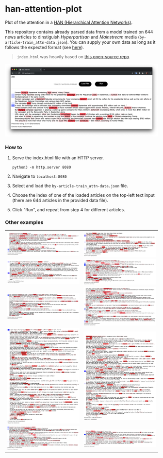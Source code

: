 # han-attention-plot
Plot of the attention in a [HAN (Hierarchical Attention Networks)](https://www.cs.cmu.edu/~./hovy/papers/16HLT-hierarchical-attention-networks.pdf).

This repository contains already parsed data from a model trained on 644 news articles to dinstiguish _Hyperpartisan_ and _Mainstream_ media (```by-article-train_attn-data.json```).
You can supply your own data as long as it follows the expected format (see [here](https://github.com/AndreFCruz/han-attention-plot/blob/47020e503d50c029d34875f10db9bc1d851b885e/index.html#L252)).

> ```index.html``` was heavily based on [this open-source repo](https://github.com/minqi/hnatt).

![](imgs/293.png)

### How to
1. Serve the index.html file with an HTTP server.
    ```
    python3 -m http.server 8080
    ```

2. Navigate to ```localhost:8080```

3. Select and load the ```by-article-train_attn-data.json``` file.

4. Choose the index of one of the loaded articles on the top-left text input (there are 644 articles in the provided data file).

5. Click "Run", and repeat from step 4 for different articles.


### Other examples
| | |
|:-:|:-:|
|![](imgs/25.png)|![](imgs/393.png)|
|![](imgs/117.png)|![](imgs/486.png)|
|![](imgs/609.png)|![](imgs/547.png)|
|![](imgs/26.png)|![](imgs/611.png)|
|![](imgs/481.png)|![](imgs/642.png)|

